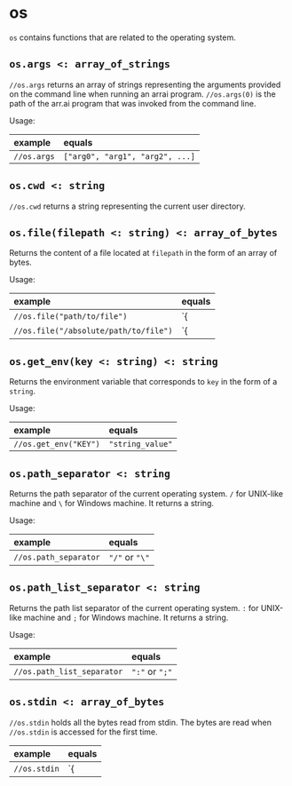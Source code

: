 # os

`os` contains functions that are related to the operating system.

## `os.args <: array_of_strings`

`//os.args` returns an array of strings representing the arguments provided on
the command line when running an arrai program. `//os.args(0)` is the path of
the arr.ai program that was invoked from the command line.

Usage:

| example | equals |
|:-|:-|
|`//os.args` | `["arg0", "arg1", "arg2", ...]` |

## `os.cwd <: string`

`//os.cwd` returns a string representing the current user directory.

## `os.file(filepath <: string) <: array_of_bytes`

Returns the content of a file located at `filepath` in the form of an array of bytes.

Usage:

| example | equals |
|:-|:-|
|`//os.file("path/to/file")` | `{ |@, @byte| ... }` |
|`//os.file("/absolute/path/to/file")` | `{ |@, @byte| ... }` |

## `os.get_env(key <: string) <: string`

Returns the environment variable that corresponds to `key` in the form of a `string`.

Usage:

| example | equals |
|:-|:-|
| `//os.get_env("KEY")` | `"string_value"` |

## `os.path_separator <: string`

Returns the path separator of the current operating system.
`/` for UNIX-like machine and `\` for Windows machine. It returns a string.

Usage:

| example | equals |
|:-|:-|
| `//os.path_separator` | `"/"` or `"\"` |

## `os.path_list_separator <: string`

Returns the path list separator of the current operating system.
`:` for UNIX-like machine and `;` for Windows machine. It returns a string.

Usage:

| example | equals |
|:-|:-|
| `//os.path_list_separator` | `":"` or `";"` |

## `os.stdin <: array_of_bytes`

`//os.stdin` holds all the bytes read from stdin. The bytes are read when
`//os.stdin` is accessed for the first time.

| example | equals |
|:-|:-|
| `//os.stdin` | `{ |@, @byte| ... }` |
